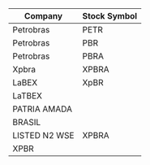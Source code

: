 |Company|Stock Symbol|
|---|---|
|Petrobras|PETR|
|Petrobras|PBR|
|Petrobras|PBRA|
|Xpbra|XPBRA|
|LaBEX|XpBR|
|LaTBEX| |
|PATRIA AMADA| |
|BRASIL| |
|LISTED N2 WSE|XPBRA|
|XPBR| |